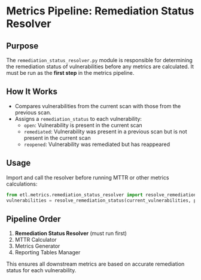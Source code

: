 # Metrics Pipeline: Remediation Status Resolver

## Purpose

The `remediation_status_resolver.py` module is responsible for determining the remediation status of vulnerabilities before any metrics are calculated. It must be run as the **first step** in the metrics pipeline.

## How It Works

- Compares vulnerabilities from the current scan with those from the previous scan.
- Assigns a `remediation_status` to each vulnerability:
  - `open`: Vulnerability is present in the current scan
  - `remediated`: Vulnerability was present in a previous scan but is not present in the current scan
  - `reopened`: Vulnerability was remediated but has reappeared

## Usage

Import and call the resolver before running MTTR or other metrics calculations:

```python
from etl.metrics.remediation_status_resolver import resolve_remediation_status
vulnerabilities = resolve_remediation_status(current_vulnerabilities, previous_vulnerabilities)
```

## Pipeline Order

1. **Remediation Status Resolver** (must run first)
2. MTTR Calculator
3. Metrics Generator
4. Reporting Tables Manager

This ensures all downstream metrics are based on accurate remediation status for each vulnerability. 